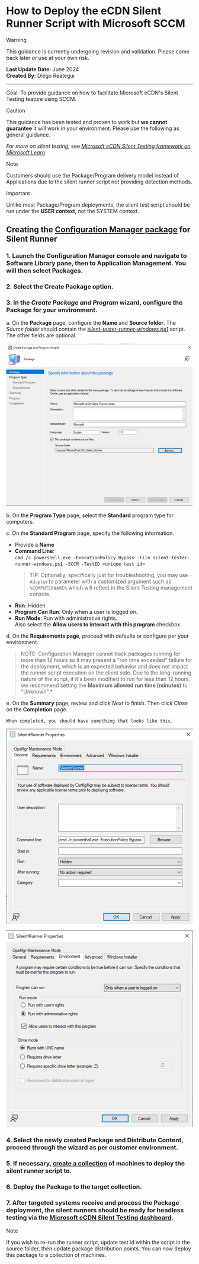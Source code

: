 # How to Deploy the eCDN Silent Runner Script with Microsoft SCCM

> [!WARNING]
> This guidance is currently undergoing revision and validation.  Please come back later or use at your own risk.

__Last Update Date:__ June 2024  
__Created By:__ Diego Reategui  

***

Goal: To provide guidance on how to facilitate Microsoft eCDN's Silent
Testing feature using SCCM.

> [!CAUTION]
> This guidance has been tested and proven to work but __we cannot guarantee__ it will work in your environment. Please use the following as general guidance.

*For more on silent testing,* see [*Microsoft eCDN Silent Testing framework on Microsoft Learn*](https://learn.microsoft.com/ecdn/technical-documentation/silent-testing-framework#appendix-b-integrating-runners-using-headless-browser).

> [!NOTE]
> Customers should use the Package/Program delivery model instead of Applications due to the silent runner script not providing detection methods.

> [!IMPORTANT]
> Unlike most Package/Program deployments, the silent test script should be run under the __USER context__, not the SYSTEM context.

## Creating the [Configuration Manager package](https://learn.microsoft.com/mem/configmgr/apps/deploy-use/packages-and-programs) for Silent Runner

### 1. Launch the Configuration Manager console and navigate to __Software Library__ pane, then to __Application Management__. You will then select __Packages__.

### 2. Select the __Create Package__ option.

### 3. In the *Create Package and Program* wizard, configure the Package for your environment.

   a.  On the __Package__ page, configure the __Name__ and __Source folder__. The *Source folder* should contain the [*silent-tester-runner-windows.ps1*](https://github.com/PeerDiego/silent-test-script/blob/main/silent-tester-runner-windows.ps1) script. The other fields are optional.

   ![A screenshot of a software package creation.](./media/package_wizard.png)

   b.  On the __Program Type__ page, select the __Standard__ program type for computers.

   c.  On the __Standard Program__ page, specify the following information.

   - Provide a __Name__
   - __Command Line__:\
       `cmd /c powershell.exe -ExecutionPolicy Bypass -File silent-tester-runner-windows.ps1 -SCCM -TestID <unique test id>`
       > TIP: Optionally, specifically just for troubleshooting, you may use `-AdapterId` parameter with a customized argument such as `%COMPUTERNAME%` which will reflect in the Silent Testing management console.
   - __Run__: Hidden
   - __Program Can Run__: Only when a user is logged on.
   - __Run Mode__: Run with administrative rights.\
       Also select the __Allow users to interact with this program__ checkbox.

   d.  On the __Requirements page__, proceed with defaults or configure per your environment.

   > NOTE: Configuration Manager cannot track packages running for more than 12 hours so it may present a "run time exceeded" failure for the deployment, which is an expected behavior and does not impact the runner script execution on the client side. Due to the long-running nature of the script, if it's been modified to run for less than 12 hours, we recommend setting the __Maximum allowed run time (minutes)__ to "Unknown".*

   e.  On the __Summary__ page, review and click *Next* to finish. Then click *Close* on the __Completion__ page.

    When completed, you should have something that looks like this.

   ![A screenshot of a created package's General tab.](./media/completed_package_general.png)

   ![A screenshot of a created package's Environment tab.](./media/completed_package_environment.png)

### 4. Select the newly created Package and Distribute Content, proceed through the wizard as per customer environment.

### 5. If necessary, [create a collection](https://learn.microsoft.com/mem/configmgr/core/clients/manage/collections/create-collections) of machines to deploy the silent runner script to.

### 6. Deploy the Package to the target collection.

### 7. After targeted systems receive and process the Package deployment, the silent runners should be ready for headless testing via the [Microsoft eCDN Silent Testing dashboard](https://aka.ms/ecdn/admin/silent-tester).

> [!NOTE]
> If you wish to re-run the runner script, update test id within the script in the source folder, then update package distribution points. You can now deploy this package to a collection of machines.
